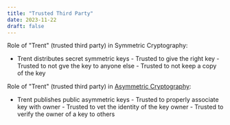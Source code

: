 ```yaml
---
title: "Trusted Third Party"
date: 2023-11-22
draft: false
---
```


Role of "Trent" (trusted third party) in Symmetric Cryptography:

- Trent distributes secret symmetric keys
        - Trusted to give the right key
        - Trusted to not gve the key to anyone else
        - Trusted to not keep a copy of the key

Role of "Trent" (trusted third party) in [Asymmetric Cryptography](/public-key-cryptosystems):

- Trent publishes public asymmetric keys
        - Trusted to properly associate key with owner
        - Trusted to vet the identity of the key owner
        - Trusted to verify the owner of a key to others
